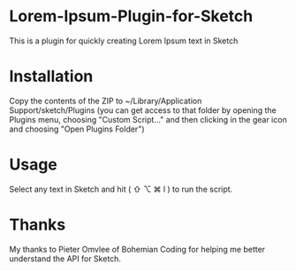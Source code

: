 Lorem-Ipsum-Plugin-for-Sketch
=============================

This is a plugin for quickly creating Lorem Ipsum text in Sketch

Installation
=============================

Copy the contents of the ZIP to ~/Library/Application Support/sketch/Plugins (you can get access to that folder by opening the Plugins menu, choosing "Custom Script..." and then clicking in the gear icon and choosing "Open Plugins Folder")

Usage
=============================

Select any text in Sketch and hit ( ⇧ ⌥ ⌘ l ) to run the script.

Thanks
=============================

My thanks to Pieter Omvlee of Bohemian Coding for helping me better understand the API for Sketch.